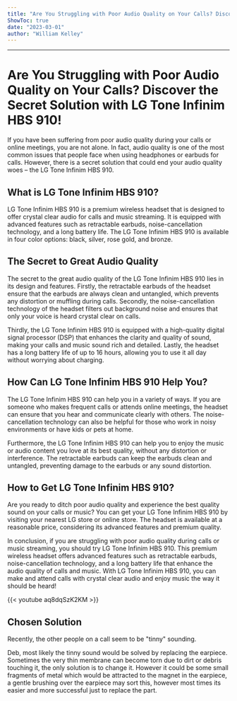 ```yaml
---
title: "Are You Struggling with Poor Audio Quality on Your Calls? Discover the Secret Solution with LG Tone Infinim HBS 910!"
ShowToc: true 
date: "2023-03-01"
author: "William Kelley"
---
```

*****
# Are You Struggling with Poor Audio Quality on Your Calls? Discover the Secret Solution with LG Tone Infinim HBS 910!

If you have been suffering from poor audio quality during your calls or online meetings, you are not alone. In fact, audio quality is one of the most common issues that people face when using headphones or earbuds for calls. However, there is a secret solution that could end your audio quality woes – the LG Tone Infinim HBS 910.

## What is LG Tone Infinim HBS 910?

LG Tone Infinim HBS 910 is a premium wireless headset that is designed to offer crystal clear audio for calls and music streaming. It is equipped with advanced features such as retractable earbuds, noise-cancellation technology, and a long battery life. The LG Tone Infinim HBS 910 is available in four color options: black, silver, rose gold, and bronze.

## The Secret to Great Audio Quality

The secret to the great audio quality of the LG Tone Infinim HBS 910 lies in its design and features. Firstly, the retractable earbuds of the headset ensure that the earbuds are always clean and untangled, which prevents any distortion or muffling during calls. Secondly, the noise-cancellation technology of the headset filters out background noise and ensures that only your voice is heard crystal clear on calls.

Thirdly, the LG Tone Infinim HBS 910 is equipped with a high-quality digital signal processor (DSP) that enhances the clarity and quality of sound, making your calls and music sound rich and detailed. Lastly, the headset has a long battery life of up to 16 hours, allowing you to use it all day without worrying about charging.

## How Can LG Tone Infinim HBS 910 Help You?

The LG Tone Infinim HBS 910 can help you in a variety of ways. If you are someone who makes frequent calls or attends online meetings, the headset can ensure that you hear and communicate clearly with others. The noise-cancellation technology can also be helpful for those who work in noisy environments or have kids or pets at home.

Furthermore, the LG Tone Infinim HBS 910 can help you to enjoy the music or audio content you love at its best quality, without any distortion or interference. The retractable earbuds can keep the earbuds clean and untangled, preventing damage to the earbuds or any sound distortion.

## How to Get LG Tone Infinim HBS 910?

Are you ready to ditch poor audio quality and experience the best quality sound on your calls or music? You can get your LG Tone Infinim HBS 910 by visiting your nearest LG store or online store. The headset is available at a reasonable price, considering its advanced features and premium quality.

In conclusion, if you are struggling with poor audio quality during calls or music streaming, you should try LG Tone Infinim HBS 910. This premium wireless headset offers advanced features such as retractable earbuds, noise-cancellation technology, and a long battery life that enhance the audio quality of calls and music. With LG Tone Infinim HBS 910, you can make and attend calls with crystal clear audio and enjoy music the way it should be heard!

{{< youtube aq8dqSzK2KM >}} 



## Chosen Solution
 Recently, the  other people on a call seem to be "tinny" sounding.

 Deb, most likely the tinny sound would be solved by replacing the earpiece. Sometimes the very thin membrane can become torn due to dirt or debris touching it, the only solution is to change it. However it could be some small fragments of metal which would be attracted to the magnet in the earpiece, a gentle brushing over the earpiece may sort this, however most times its easier and more successful just to replace the part.





